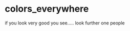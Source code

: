 # colors_everywhere
if you look very good you see.....          look further                                                                                                                                                                                                                                                                                                                                                                                                                one people
